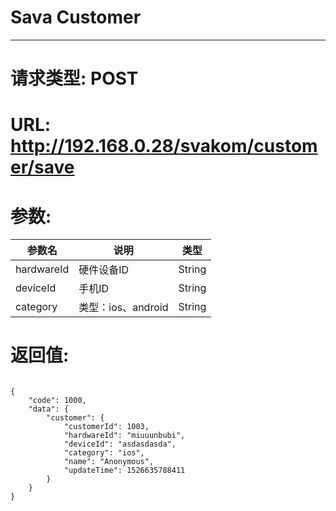 # Sava Customer
---
# 请求类型: POST
# URL: http://192.168.0.28/svakom/customer/save
# 参数:
参数名 | 说明                   | 类型
----- |----------------------- | ----
hardwareId | 硬件设备ID         | String
deviceId   | 手机ID            | String
category   | 类型：ios、android | String
# 返回值:
<pre><code>
{
    "code": 1000,
    "data": {
        "customer": {
            "customerId": 1003,
            "hardwareId": "miuuunbubi",
            "deviceId": "asdasdasda",
            "category": "ios",
            "name": "Anonymous",
            "updateTime": 1526635788411
        }
    }
}
</code></pre>
